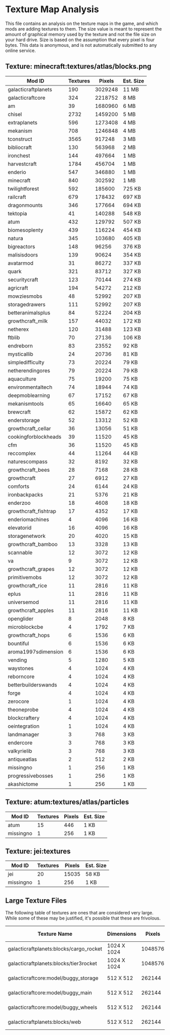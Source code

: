 # Texture Map Analysis

This file contains an analysis on the texture maps in the game, and which mods
are adding textures to them. The size value is meant to represent the amount of
graphical memory used by the texture and not the file size on your hard drive.
Size is based on the assumption that every pixel is four bytes. This data is
anonymous, and is not automatically submitted to any online service.


## Texture: minecraft:textures/atlas/blocks.png
| Mod ID               | Textures | Pixels  | Est. Size |
|----------------------|----------|---------|-----------|
| galacticraftplanets  | 190      | 3029248 | 11 MB     |
| galacticraftcore     | 324      | 2218752 | 8 MB      |
| am                   | 39       | 1680960 | 6 MB      |
| chisel               | 2732     | 1459200 | 5 MB      |
| extraplanets         | 596      | 1273408 | 4 MB      |
| mekanism             | 708      | 1246848 | 4 MB      |
| tconstruct           | 3565     | 917248  | 3 MB      |
| bibliocraft          | 130      | 563968  | 2 MB      |
| ironchest            | 144      | 497664  | 1 MB      |
| harvestcraft         | 1784     | 456704  | 1 MB      |
| enderio              | 547      | 346880  | 1 MB      |
| minecraft            | 840      | 302592  | 1 MB      |
| twilightforest       | 592      | 185600  | 725 KB    |
| railcraft            | 679      | 178432  | 697 KB    |
| dragonmounts         | 346      | 177664  | 694 KB    |
| tektopia             | 41       | 140288  | 548 KB    |
| atum                 | 432      | 129792  | 507 KB    |
| biomesoplenty        | 439      | 116224  | 454 KB    |
| natura               | 345      | 103680  | 405 KB    |
| bigreactors          | 148      | 96256   | 376 KB    |
| malisisdoors         | 139      | 90624   | 354 KB    |
| avatarmod            | 31       | 86272   | 337 KB    |
| quark                | 321      | 83712   | 327 KB    |
| securitycraft        | 123      | 70144   | 274 KB    |
| agricraft            | 194      | 54272   | 212 KB    |
| mowziesmobs          | 48       | 52992   | 207 KB    |
| storagedrawers       | 111      | 52992   | 207 KB    |
| betteranimalsplus    | 84       | 52224   | 204 KB    |
| growthcraft_milk     | 157      | 44032   | 172 KB    |
| netherex             | 120      | 31488   | 123 KB    |
| ftblib               | 70       | 27136   | 106 KB    |
| endreborn            | 83       | 23552   | 92 KB     |
| mysticallib          | 24       | 20736   | 81 KB     |
| simpledifficulty     | 73       | 20224   | 79 KB     |
| netherendingores     | 79       | 20224   | 79 KB     |
| aquaculture          | 75       | 19200   | 75 KB     |
| environmentaltech    | 74       | 18944   | 74 KB     |
| deepmoblearning      | 67       | 17152   | 67 KB     |
| mekanismtools        | 65       | 16640   | 65 KB     |
| brewcraft            | 62       | 15872   | 62 KB     |
| enderstorage         | 52       | 13312   | 52 KB     |
| growthcraft_cellar   | 36       | 13056   | 51 KB     |
| cookingforblockheads | 39       | 11520   | 45 KB     |
| cfm                  | 36       | 11520   | 45 KB     |
| reccomplex           | 44       | 11264   | 44 KB     |
| naturescompass       | 32       | 8192    | 32 KB     |
| growthcraft_bees     | 28       | 7168    | 28 KB     |
| growthcraft          | 27       | 6912    | 27 KB     |
| comforts             | 24       | 6144    | 24 KB     |
| ironbackpacks        | 21       | 5376    | 21 KB     |
| enderzoo             | 18       | 4608    | 18 KB     |
| growthcraft_fishtrap | 17       | 4352    | 17 KB     |
| enderiomachines      | 4        | 4096    | 16 KB     |
| elevatorid           | 16       | 4096    | 16 KB     |
| storagenetwork       | 20       | 4020    | 15 KB     |
| growthcraft_bamboo   | 13       | 3328    | 13 KB     |
| scannable            | 12       | 3072    | 12 KB     |
| va                   | 9        | 3072    | 12 KB     |
| growthcraft_grapes   | 12       | 3072    | 12 KB     |
| primitivemobs        | 12       | 3072    | 12 KB     |
| growthcraft_rice     | 11       | 2816    | 11 KB     |
| eplus                | 11       | 2816    | 11 KB     |
| universemod          | 11       | 2816    | 11 KB     |
| growthcraft_apples   | 11       | 2816    | 11 KB     |
| openglider           | 8        | 2048    | 8 KB      |
| microblockcbe        | 4        | 1792    | 7 KB      |
| growthcraft_hops     | 6        | 1536    | 6 KB      |
| bountiful            | 6        | 1536    | 6 KB      |
| aroma1997sdimension  | 6        | 1536    | 6 KB      |
| vending              | 5        | 1280    | 5 KB      |
| waystones            | 4        | 1024    | 4 KB      |
| reborncore           | 4        | 1024    | 4 KB      |
| betterbuilderswands  | 4        | 1024    | 4 KB      |
| forge                | 4        | 1024    | 4 KB      |
| zerocore             | 1        | 1024    | 4 KB      |
| theoneprobe          | 4        | 1024    | 4 KB      |
| blockcraftery        | 4        | 1024    | 4 KB      |
| oeintegration        | 1        | 1024    | 4 KB      |
| landmanager          | 3        | 768     | 3 KB      |
| endercore            | 3        | 768     | 3 KB      |
| valkyrielib          | 3        | 768     | 3 KB      |
| antiqueatlas         | 2        | 512     | 2 KB      |
| missingno            | 1        | 256     | 1 KB      |
| progressivebosses    | 1        | 256     | 1 KB      |
| akashictome          | 1        | 256     | 1 KB      |

## Texture: atum:textures/atlas/particles
| Mod ID    | Textures | Pixels | Est. Size |
|-----------|----------|--------|-----------|
| atum      | 15       | 446    | 1 KB      |
| missingno | 1        | 256    | 1 KB      |

## Texture: jei:textures
| Mod ID    | Textures | Pixels | Est. Size |
|-----------|----------|--------|-----------|
| jei       | 20       | 15035  | 58 KB     |
| missingno | 1        | 256    | 1 KB      |
## Large Texture Files

The following table of textures are ones that are considered very large. While
some of these may be justified, it's possible that these are frivolous.

| Texture Name                            | Dimensions  | Pixels  | Est. Size |
|-----------------------------------------|-------------|---------|-----------|
| galacticraftplanets:blocks/cargo_rocket | 1024 X 1024 | 1048576 | 4 MB      |
| galacticraftplanets:blocks/tier3rocket  | 1024 X 1024 | 1048576 | 4 MB      |
| galacticraftcore:model/buggy_storage    | 512 X 512   | 262144  | 1 MB      |
| galacticraftcore:model/buggy_main       | 512 X 512   | 262144  | 1 MB      |
| galacticraftcore:model/buggy_wheels     | 512 X 512   | 262144  | 1 MB      |
| galacticraftplanets:blocks/web          | 512 X 512   | 262144  | 1 MB      |
